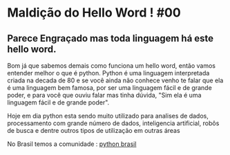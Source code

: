 # Maldição do Hello Word ! #00

## Parece Engraçado mas toda linguagem há este hello word.

Bom já que sabemos demais como funciona um hello word, então vamos entender melhor o que é python.
Python é uma linguagem interpretada criada na decada de 80 e se você ainda não conhece venho te falar que ela é uma linguagem bem famosa, por ser uma linguagem fácil e de grande poder, e para você que ouviu falar mas tinha dúvida, "Sim ela é uma linguagem fácil e de grande poder".

Hoje em dia python esta sendo muito utilizado para analises de dados, processamento com grande número de dados, inteligencia artificial, robôs de busca e dentre outros tipos de utilização em outras áreas

No Brasil temos a comunidade :
[python brasil](https://python.org.br/)
